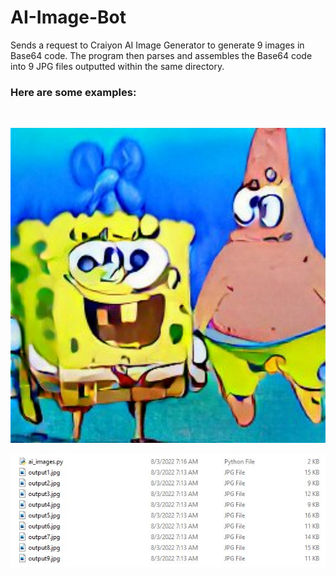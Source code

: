 # AI-Image-Bot
Sends a request to Craiyon AI Image Generator to generate 9 images in Base64 code. The program then parses and assembles the Base64 code into 9 JPG files outputted within the same directory.

<h3>Here are some examples:</h3><br />
<p align="center">
  <img src="images/spongebobandpatrickjellyfishing.jpg" width="600" alt="spongepatrick">
</p>


<p align="center">
  <img src="images/ai_images.JPG" width="600" alt="ai_images">
</p>
